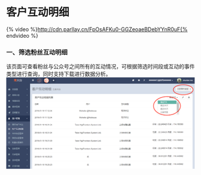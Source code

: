 # 客户互动明细

{% video %}http://cdn.parllay.cn/FpOsAFKu0-GGZeoaeBDebYYnR0uF{% endvideo %}

### 一、筛选粉丝互动明细

该页面可查看粉丝与公众号之间所有的互动情况，可根据筛选时间段或互动的事件类型进行查询，同时支持下载进行数据分析。![](/assets/1516357800.png)


